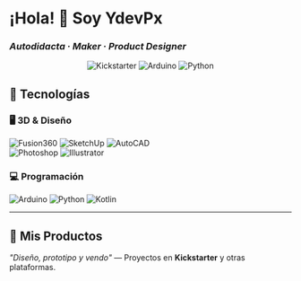 # ¡Hola! 👋 Soy **YdevPx**  
### *Autodidacta · Maker · Product Designer*  

<p align="center">
  <img src="https://img.shields.io/badge/-Kickstarter-%23FF5B5B?style=flat&logo=kickstarter&logoColor=white" alt="Kickstarter">
  <img src="https://img.shields.io/badge/-Arduino-%2300979D?style=flat&logo=arduino&logoColor=white" alt="Arduino">
  <img src="https://img.shields.io/badge/-Python-%233776AB?style=flat&logo=python&logoColor=white" alt="Python">
</p>

## 🔧 **Tecnologías**  

### 🖥️ **3D & Diseño**  
![Fusion360](https://img.shields.io/badge/-Fusion%20360-%23000?style=flat&logo=autodesk&logoColor=white)
![SketchUp](https://img.shields.io/badge/-SketchUp-%23000?style=flat&logo=sketchup&logoColor=white)
![AutoCAD](https://img.shields.io/badge/-AutoCAD-%23000?style=flat&logo=autodesk&logoColor=white)  
![Photoshop](https://img.shields.io/badge/-Photoshop-%2331A8FF?style=flat&logo=adobephotoshop&logoColor=white)
![Illustrator](https://img.shields.io/badge/-Illustrator-%23FF9A00?style=flat&logo=adobeillustrator&logoColor=white)  

### 💻 **Programación**  
![Arduino](https://img.shields.io/badge/-Arduino-%2300979D?style=flat&logo=arduino&logoColor=white)
![Python](https://img.shields.io/badge/-Python-%233776AB?style=flat&logo=python&logoColor=white)
![Kotlin](https://img.shields.io/badge/-Kotlin-%237F52FF?style=flat&logo=kotlin&logoColor=white)  

---

## 🚀 **Mis Productos**  
*"Diseño, prototipo y vendo"* — Proyectos en **Kickstarter** y otras plataformas.  

